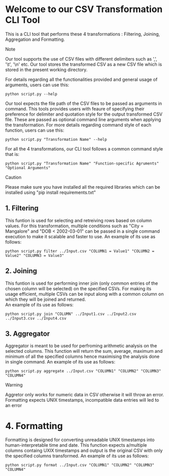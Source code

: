 # Welcome to our CSV Transformation CLI Tool
This is a CLI tool that performs these 4 transformations : Filtering, Joining, Aggregation and Formatting.
> [!NOTE]
> Our tool supports the use of CSV files with different delimiters such as ',', '\t', '\n' etc.
> Our tool stores the transformed CSV as a new CSV file which is stored in the present working directory.

For details regarding all the functionalities provided and general usage of arguments, users can use this:
```console
python script.py --help
```

Our tool expects the file path of the CSV files to be passed as arguments in command. This tools provides users with feaure of specifying their preference for delimiter and quotation style for the output transformed CSV file. These are passed as optional command line arguments when applying the transformation. 
For more details regarding command style of each function, users can use this:
```console
python script.py "Transformation Name" --help
```

For all the 4 transformations, our CLI tool follows a common command style that is:
```console
python script.py "Transformation Name" "Function-specific Agruments" "Optional Arguments"
```

> [!CAUTION]
> Please make sure you have installed all the required libraries which can be installed using "pip install requirements.txt"

## 1. Filtering
This funtion is used for selecting and retreiving rows based on column values. For this transformation, multiple conditions such as "City = Mangalore" and "DOB < 2002-03-01" can be passed in a single command execution to make it scalable and faster to use. 
An example of its use as follows:
```console
python script.py filter ../Input.csv "COLUMN1 = Value1" "COLUMN2 = Value2" "COLUMN3 = Value3"
```
## 2. Joining
This funtion is used for performing inner join (only common entries of the chosen column will be selected) on the specified CSVs. For making its usage efficient, multiple CSVs can be input along with a common column on which they will be joined and returned.   
An example of its use as follows:
```console
python script.py join "COLUMN" ../Input1.csv ../Input2.csv ../Input3.csv ../Input4.csv 
```

## 3. Aggregator
Aggregator is meant to be used for perfroming arithmetic analysis on the selected columns. This function will return the sum, average, maximum and minimum of all the specified columns hence maximising the analysis done in single command.
An example of its use as follows:
```console
python script.py aggregate ../Input.csv "COLUMN1" "COLUMN2" "COLUMN3" "COLUMN4"
```
> [!WARNING]
> Aggretor only works for numeric data in CSV otherwise it will throw an error. 
> Formatting expects UNIX timestamps, incompatible data entries will led to an error

# 4. Formatting
Formatting is designed for converting unreadable UNIX timestamps into human-interpretable time and date. This function expects a/multiple columns containg UXIX timestamps and output is the original CSV with only the specified columns transformed.
An example of its use as follows:
```console
python script.py format ../Input.csv "COLUMN1" "COLUMN2" "COLUMN3" "COLUMN4"
```


